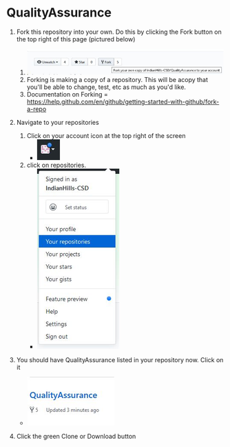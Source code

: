 # QualityAssurance

1. Fork this repository into your own.  Do this by clicking the Fork button on the top right of this page (pictured below)
   1. ![Fork Image](Fork%20image.jpg)
   2. Forking is making a copy of a repository.  This will be acopy that you'll be able to change, test, etc as much as you'd like.
   3. Documentation on Forking = https://help.github.com/en/github/getting-started-with-github/fork-a-repo
   
2. Navigate to your repositories
   1. Click on your account icon at the top right of the screen
      * ![Fork Image](Icon.jpg)
   2. click on repositories.
      * ![Fork Image](Profile%20Repo.jpg)
      
3. You should have QualityAssurance listed in your repository now.  Click on it
   * ![Fork Image](QualityAssurance.jpg)
   
4. Click the green Clone or Download button


